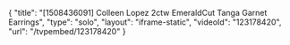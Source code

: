 {
    "title": "[1508436091] Colleen Lopez 2ctw EmeraldCut Tanga Garnet Earrings",
    "type": "solo",
    "layout": "iframe-static",
    "videoId": "123178420",
    "url": "\/tvpembed\/123178420"
}